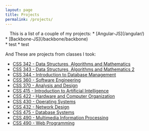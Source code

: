 ```yaml
---
layout: page
title: Projects
permalink: /projects/
---
```

<img src="http://iads-web.org/wp-content/uploads/2012/10/projects.jpg" alt="" style="padding: 5px">
This is a list of a couple of my projects:   
* [Angular-JS](/angular/) <br/>
* [Backbone-JS](/backbone/backbone) <br/>
* test   
* test   

And These are projects from classes I took:   
* [CSS 342 - Data Structures, Algorithms and Mathematics](https://github.com/tazzledazzle/UW-CSS/tree/master/342)
* [CSS 343 - Data Structures, Algorithms and Mathematics 2](https://github.com/tazzledazzle/UW-CSS/tree/master/343)
* [CSS 344 - Introduction to Database Management](https://github.com/tazzledazzle/UW-CSS/tree/master/344)
* [CSS 360 - Software Engineering](https://github.com/tazzledazzle/UW-CSS/tree/master/360)
* [CSS 370 - Analysis and Design](https://github.com/tazzledazzle/UW-CSS/tree/master/370)
* [CSS 415 - Introduction to Artificial Intelligence](https://github.com/tazzledazzle/UW-CSS/tree/master/415)
* [CSS 422 - Hardware and Computer Organization](https://github.com/tazzledazzle/UW-CSS/tree/master/422)
* [CSS 430 - Operating Systems](https://github.com/tazzledazzle/UW-CSS/tree/master/430)
* [CSS 432 - Network Design](https://github.com/tazzledazzle/UW-CSS/tree/master/432)
* [CSS 475 - Database Systems](https://github.com/tazzledazzle/UW-CSS/tree/master/475)
* [CSS 490 - Multimedia Information Processing](https://github.com/tazzledazzle/UW-CSS/tree/master/490)
* [CSS 490 - Web Programming](https://github.com/brunnerjosh/book-store)